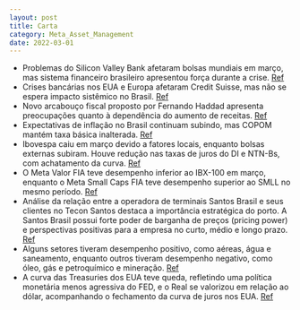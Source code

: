 ```yaml
---
layout: post
title: Carta
category: Meta_Asset_Management
date: 2022-03-01
---
```


- Problemas do Silicon Valley Bank afetaram bolsas mundiais em março, mas sistema financeiro brasileiro apresentou força durante a crise.
<a href="#" onclick="search_on_pdf('Performance dos indicadores mundiais de bolsa entre 09/03 e 31/03: - Nasdaq: +8,7% - DAX: -0,2% -')">Ref</a>
- Crises bancárias nos EUA e Europa afetaram Credit Suisse, mas não se espera impacto sistêmico no Brasil.
<a href="#" onclick="search_on_pdf('No caso dos EUA, é pouco provável que tal crise no setor bancário seja sistêmica, como ocorreu em 2')">Ref</a>
- Novo arcabouço fiscal proposto por Fernando Haddad apresenta preocupações quanto à dependência do aumento de receitas.
<a href="#" onclick="search_on_pdf('que não; mas os primeiros sinais de que o próprio ministro reconhece de que precisa de R$ 150 bilhõ')">Ref</a>
- Expectativas de inflação no Brasil continuam subindo, mas COPOM mantém taxa básica inalterada.
<a href="#" onclick="search_on_pdf('expectativas para o IPCA, sucessivamente, não param de subir. Março não foi uma exceção: - Expecta')">Ref</a>
- Ibovespa caiu em março devido a fatores locais, enquanto bolsas externas subiram. Houve redução nas taxas de juros do DI e NTN-Bs, com achatamento da curva.
<a href="#" onclick="search_on_pdf('assustou os mercados. Todas as bolsas mundiais sofreram, em um primeiro momento, com a maior aversã')">Ref</a>
- O Meta Valor FIA teve desempenho inferior ao IBX-100 em março, enquanto o Meta Small Caps FIA teve desempenho superior ao SMLL no mesmo período.
<a href="#" onclick="search_on_pdf('e, negativo, para os segmentos de frigoríficos e tecnologia.  CARTEIRA META VALOR O Meta Valor FI')">Ref</a>
- Análise da relação entre a operadora de terminais Santos Brasil e seus clientes no Tecon Santos destaca a importância estratégica do porto. A Santos Brasil possui forte poder de barganha de preços (pricing power) e perspectivas positivas para a empresa no curto, médio e longo prazo.
<a href="#" onclick="search_on_pdf('consideramos a companhia um “porto seguro” de nosso portfólio, com forte crescimento de EBITDA nos ')">Ref</a>
- Alguns setores tiveram desempenho positivo, como aéreas, água e saneamento, enquanto outros tiveram desempenho negativo, como óleo, gás e petroquímico e mineração.
<a href="#" onclick="search_on_pdf('papéis puxados pelas expectativas de privatização. Cite-se Copasa (+18%) e Sanepar (+6%),  Menção ')">Ref</a>
- A curva das Treasuries dos EUA teve queda, refletindo uma política monetária menos agressiva do FED, e o Real se valorizou em relação ao dólar, acompanhando o fechamento da curva de juros nos EUA.
<a href="#" onclick="search_on_pdf('monetária menos agressiva do FED.   No mercado de câmbio, o Brasil seguiu, em março, a mesma tendên')">Ref</a>
